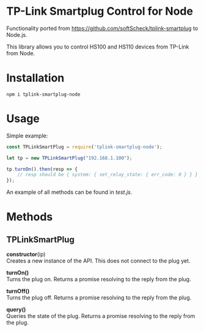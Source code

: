 # TP-Link Smartplug Control for Node
Functionality ported from https://github.com/softScheck/tplink-smartplug to Node.js.

This library allows you to control HS100 and HS110 devices from TP-Link from Node.

# Installation

    npm i tplink-smartplug-node

# Usage

Simple example:

```javascript
const TPLinkSmartPlug = require('tplink-smartplug-node');

let tp = new TPLinkSmartPlug("192.168.1.100");

tp.turnOn().then(resp => {
    // resp should be { system: { set_relay_state: { err_code: 0 } } }
});
```

An example of all methods can be found in _test.js_.

# Methods

## TPLinkSmartPlug

**constructor**(ip)  
Creates a new instance of the API. This does not connect to the plug yet.

**turnOn()**  
Turns the plug on. Returns a promise resolving to the reply from the plug.

**turnOff()**  
Turns the plug off. Returns a promise resolving to the reply from the plug.

**query()**  
Queries the state of the plug. Returns a promise resolving to the reply from the plug.